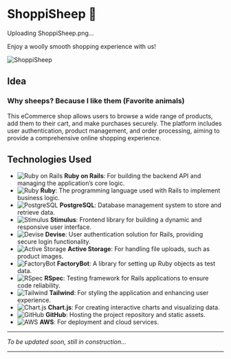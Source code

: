 # **ShoppiSheep 🐑**

Uploading ShoppiSheep.png…


Enjoy a woolly smooth shopping experience with us!


![ShoppiSheep](https://github.com/user-attachments/assets/e0c9df7d-e931-493c-954c-f008eee064a0)


## **Idea**
### Why sheeps? Because I like them (Favorite animals)

This eCommerce shop allows users to browse a wide range of products, add them to their cart, and make purchases securely. The platform includes user authentication, product management, and order processing, aiming to provide a comprehensive online shopping experience.

## **Technologies Used**

- ![Ruby on Rails](https://img.shields.io/badge/-Ruby%20on%20Rails-CC0000?logo=ruby-on-rails&logoColor=white&style=flat-square) **Ruby on Rails**: For building the backend API and managing the application’s core logic.
- ![Ruby](https://img.shields.io/badge/-Ruby-CC342D?logo=ruby&logoColor=white&style=flat-square) **Ruby**: The programming language used with Rails to implement business logic.
- ![PostgreSQL](https://img.shields.io/badge/-PostgreSQL-336791?logo=postgresql&logoColor=white&style=flat-square) **PostgreSQL**: Database management system to store and retrieve data.
- ![Stimulus](https://img.shields.io/badge/-Stimulus-333333?logo=stimulus&logoColor=white&style=flat-square) **Stimulus**: Frontend library for building a dynamic and responsive user interface.
- ![Devise](https://img.shields.io/badge/-Devise-EC1C24?logo=devise&logoColor=white&style=flat-square) **Devise**: User authentication solution for Rails, providing secure login functionality.
- ![Active Storage](https://img.shields.io/badge/-Active%20Storage-48BB78?logo=activestorage&logoColor=white&style=flat-square) **Active Storage**: For handling file uploads, such as product images.
- ![FactoryBot](https://img.shields.io/badge/-FactoryBot-49A942?logo=factorybot&logoColor=white&style=flat-square) **FactoryBot**: A library for setting up Ruby objects as test data.
- ![RSpec](https://img.shields.io/badge/-RSpec-8B008B?logo=rspec&logoColor=white&style=flat-square) **RSpec**: Testing framework for Rails applications to ensure code reliability.
- ![Tailwind](https://img.shields.io/badge/-Tailwind-38B2AC?logo=tailwindcss&logoColor=white&style=flat-square) **Tailwind**: For styling the application and enhancing user experience.
- ![Chart.js](https://img.shields.io/badge/-Chart.js-FF6384?logo=chartdotjs&logoColor=white&style=flat-square) **Chart.js**: For creating interactive charts and visualizing data.
- ![GitHub](https://img.shields.io/badge/-GitHub-181717?logo=github&logoColor=white&style=flat-square) **GitHub**: Hosting the project repository and static assets.
- ![AWS](https://img.shields.io/badge/-AWS-232F3E?logo=amazon-aws&logoColor=white&style=flat-square) **AWS**: For deployment and cloud services.

---

_To be updated soon, still in construction..._

---

